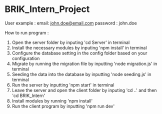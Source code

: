# BRIK_Intern_Project

User example : 
email: john.doe@email.com
password : john.doe

How to run program : 
1. Open the server folder by inputing 'cd Server' in terminal
2. Install the necessary modules by inputing 'npm install' in terminal
3. Configure the database setting in the config folder based on your configuration
4. Migrate by running the migration file by inputting 'node migration.js' in terminal
5. Seeding the data into the database by inputting 'node seeding.js' in terminal
6. Run the server by inputting 'npm start' in terminal
7. Leave the server and open the client folder by inputing 'cd ..' and then 'cd BRIK_Intern' 
8. Install modules by running 'npm install'
9. Run the client program by inputting 'npm run dev'
